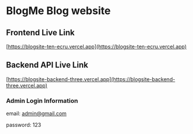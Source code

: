 # BlogMe Blog website


## Frontend Live Link

[https://blogsite-ten-ecru.vercel.app](https://blogsite-ten-ecru.vercel.app)

## Backend API Live Link

[https://blogsite-backend-three.vercel.app](https://blogsite-backend-three.vercel.app)

### Admin Login Information

  email: admin@gmail.com


password: 123